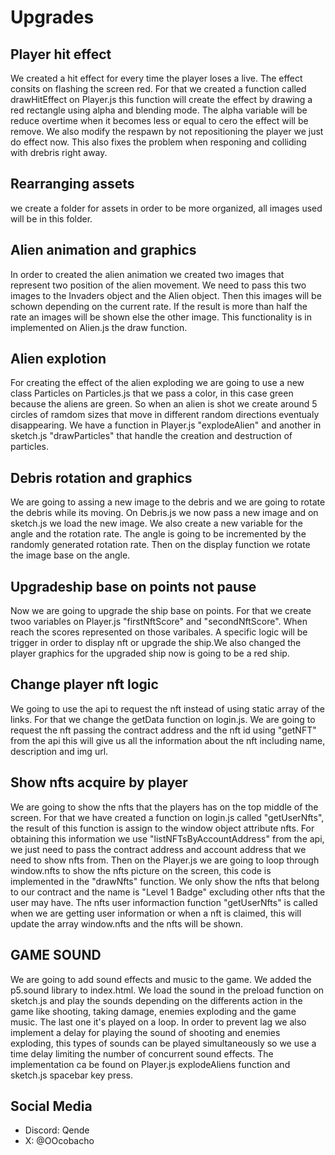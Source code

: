 # Upgrades

## Player hit effect

We created a hit effect for every time the player loses a live. The effect consits on flashing the screen red. 
For that we created a function called drawHitEffect on Player.js this function will create the effect by drawing a red rectangle using alpha and blending mode. 
The alpha variable will be reduce overtime when it becomes less or equal to cero the effect will be remove.
We also modify the respawn by not repositioning the player we just do effect now. This also fixes the problem when responing and colliding with drebris right away. 

## Rearranging assets

we create a folder for assets in order to be more organized, all images used will be in this folder.

## Alien animation and graphics

In order to created the alien animation we created two images that represent two position of the alien movement. 
We need to pass this two images to the Invaders object and the Alien object. 
Then this images will be schown depending on the current rate. 
If the result is more than half the rate an images will be shown else the other image. This functionality is in implemented on Alien.js the draw function. 

## Alien explotion

For creating the effect of the alien exploding we are going to use a new class Particles on Particles.js that we pass a color, in this case green because the aliens are green.
So when an alien is shot we create around 5 circles of ramdom sizes that move in different random directions eventualy disappearing. 
We have a function in Player.js "explodeAlien" and another in sketch.js "drawParticles" that handle the creation and destruction of particles.

## Debris rotation and graphics

 We are going to assing a new image to the debris and we are going to rotate the debris while its moving.
 On Debris.js we now pass a new image and on sketch.js we load the new image. We also create a new variable for the angle and the rotation rate.
 The angle is going to be incremented by the randomly generated rotation rate. Then on the display function we rotate the image base on the angle.

## Upgradeship base on points not pause

Now we are going to upgrade the ship base on points. For that we create twoo variables on Player.js "firstNftScore" and "secondNftScore". 
When reach the scores represented on those varibales. A specific logic will be trigger in order to display nft or upgrade the ship.We also changed the player graphics for the upgraded ship now is going to be a red ship.

## Change player nft logic

We going to use the api to request the nft instead of using static array of the links. For that we change the getData function on login.js.
We are going to request the nft passing the contract address and the nft id using "getNFT" from the api this will give us all the information about the nft including name, description and img url.

## Show nfts acquire by player

We are going to show the nfts that the players has on the top middle of the screen. 
For that we have created a function on login.js called "getUserNfts", the result of this function is assign to the window object attribute nfts. 
For obtaining this information we use "listNFTsByAccountAddress" from the api, we just need to pass the contract address and account address that we need to show nfts from.
Then on the Player.js we are going to loop through window.nfts to show the nfts picture on the screen, this code is implemented in the "drawNfts" function. We only show the nfts that belong to our contract and the name is "Level 1 Badge" excluding other nfts that the user may have.
The nfts user informaction function "getUserNfts" is called when we are getting user information or when a nft is claimed, this will update the array window.nfts and the nfts will be shown.

## GAME SOUND

We are going to add sound effects and music to the game. We added the p5.sound library to index.html. We load the sound in the preload function on sketch.js and play the sounds depending on the differents action in the game like shooting, taking damage, enemies exploding and the game music. The last one it's played on a loop. In order to prevent lag we also implement a delay for playing the sound of shooting and enemies exploding, this types of sounds can be played simultaneously so we use a time delay limiting the number of concurrent sound effects. The implementation ca be found on Player.js explodeAliens function and sketch.js spacebar key press.

## Social Media
- Discord: Qende
- X: @OOcobacho


